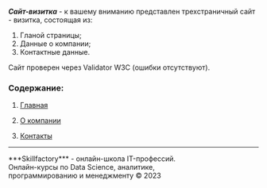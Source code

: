 ***Сайт-визитка*** - к вашему вниманию представлен трехстраничный сайт - визитка, состоящая из:
1.  Гланой страницы;
2.  Данные о компании;
3.  Контактные данные.

Сайт проверен через Validator W3C (ошибки отсутствуют).

### Cодержание:
1. [Главная](./index.html)


2. [О компании](./about.html)

 

3. [Контакты](./contacts.html)

<hr>
***Skillfactory*** -  oнлайн-школа IT-профессий. <br>Онлайн-курсы по Data Science, 
            аналитике, <br>программированию и менеджменту © 2023

